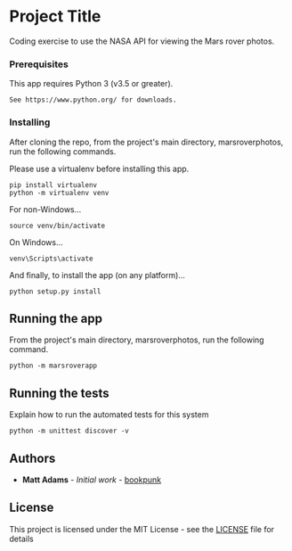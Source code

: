 # Project Title

Coding exercise to use the NASA API for viewing the Mars rover photos.

### Prerequisites

This app requires Python 3 (v3.5 or greater).

```
See https://www.python.org/ for downloads.
```

### Installing

After cloning the repo, from the project's main directory, marsroverphotos, run the following commands.

Please use a virtualenv before installing this app.

```
pip install virtualenv
python -m virtualenv venv
```

For non-Windows...
```
source venv/bin/activate
```

On Windows...
```
venv\Scripts\activate
```

And finally, to install the app (on any platform)...
```
python setup.py install
```

## Running the app

From the project's main directory, marsroverphotos, run the following command.

```
python -m marsroverapp
```

## Running the tests

Explain how to run the automated tests for this system

```
python -m unittest discover -v
```

## Authors

* **Matt Adams** - *Initial work* - [bookpunk](https://github.com/bookpunk)

## License

This project is licensed under the MIT License - see the [LICENSE](LICENSE) file for details

